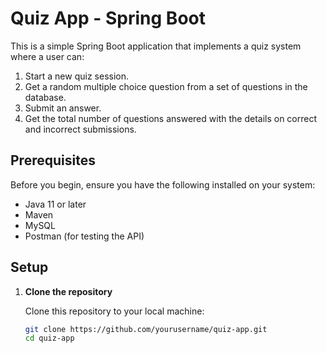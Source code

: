 # Quiz App - Spring Boot

This is a simple Spring Boot application that implements a quiz system where a user can:
1. Start a new quiz session.
2. Get a random multiple choice question from a set of questions in the database.
3. Submit an answer.
4. Get the total number of questions answered with the details on correct and incorrect submissions.

## Prerequisites

Before you begin, ensure you have the following installed on your system:

- Java 11 or later
- Maven
- MySQL
- Postman (for testing the API)

## Setup

1. **Clone the repository**

   Clone this repository to your local machine:

   ```bash
   git clone https://github.com/yourusername/quiz-app.git
   cd quiz-app
